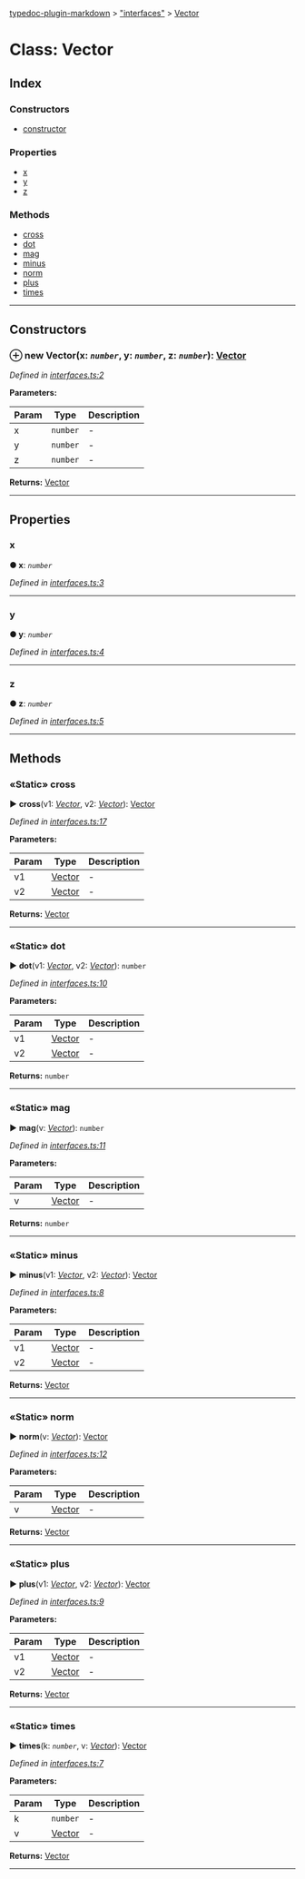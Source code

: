 [typedoc-plugin-markdown](../README.md) > ["interfaces"](../modules/_interfaces_.md) > [Vector](../classes/_interfaces_.vector.md)



# Class: Vector

## Index

### Constructors

* [constructor](_interfaces_.vector.md#constructor)


### Properties

* [x](_interfaces_.vector.md#x)
* [y](_interfaces_.vector.md#y)
* [z](_interfaces_.vector.md#z)


### Methods

* [cross](_interfaces_.vector.md#cross)
* [dot](_interfaces_.vector.md#dot)
* [mag](_interfaces_.vector.md#mag)
* [minus](_interfaces_.vector.md#minus)
* [norm](_interfaces_.vector.md#norm)
* [plus](_interfaces_.vector.md#plus)
* [times](_interfaces_.vector.md#times)



---
## Constructors
<a id="constructor"></a>


### ⊕ **new Vector**(x: *`number`*, y: *`number`*, z: *`number`*): [Vector](_interfaces_.vector.md)


*Defined in [interfaces.ts:2](https://github.com/tgreyjs/typedoc-plugin-markdown/blob/master/tests/src/interfaces.ts#L2)*



**Parameters:**

| Param | Type | Description |
| ------ | ------ | ------ |
| x | `number`   |  - |
| y | `number`   |  - |
| z | `number`   |  - |





**Returns:** [Vector](_interfaces_.vector.md)

---


## Properties
<a id="x"></a>

###  x

**●  x**:  *`number`* 

*Defined in [interfaces.ts:3](https://github.com/tgreyjs/typedoc-plugin-markdown/blob/master/tests/src/interfaces.ts#L3)*





___

<a id="y"></a>

###  y

**●  y**:  *`number`* 

*Defined in [interfaces.ts:4](https://github.com/tgreyjs/typedoc-plugin-markdown/blob/master/tests/src/interfaces.ts#L4)*





___

<a id="z"></a>

###  z

**●  z**:  *`number`* 

*Defined in [interfaces.ts:5](https://github.com/tgreyjs/typedoc-plugin-markdown/blob/master/tests/src/interfaces.ts#L5)*





___


## Methods
<a id="cross"></a>

### «Static» cross

► **cross**(v1: *[Vector](_interfaces_.vector.md)*, v2: *[Vector](_interfaces_.vector.md)*): [Vector](_interfaces_.vector.md)



*Defined in [interfaces.ts:17](https://github.com/tgreyjs/typedoc-plugin-markdown/blob/master/tests/src/interfaces.ts#L17)*



**Parameters:**

| Param | Type | Description |
| ------ | ------ | ------ |
| v1 | [Vector](_interfaces_.vector.md)   |  - |
| v2 | [Vector](_interfaces_.vector.md)   |  - |





**Returns:** [Vector](_interfaces_.vector.md)





___

<a id="dot"></a>

### «Static» dot

► **dot**(v1: *[Vector](_interfaces_.vector.md)*, v2: *[Vector](_interfaces_.vector.md)*): `number`



*Defined in [interfaces.ts:10](https://github.com/tgreyjs/typedoc-plugin-markdown/blob/master/tests/src/interfaces.ts#L10)*



**Parameters:**

| Param | Type | Description |
| ------ | ------ | ------ |
| v1 | [Vector](_interfaces_.vector.md)   |  - |
| v2 | [Vector](_interfaces_.vector.md)   |  - |





**Returns:** `number`





___

<a id="mag"></a>

### «Static» mag

► **mag**(v: *[Vector](_interfaces_.vector.md)*): `number`



*Defined in [interfaces.ts:11](https://github.com/tgreyjs/typedoc-plugin-markdown/blob/master/tests/src/interfaces.ts#L11)*



**Parameters:**

| Param | Type | Description |
| ------ | ------ | ------ |
| v | [Vector](_interfaces_.vector.md)   |  - |





**Returns:** `number`





___

<a id="minus"></a>

### «Static» minus

► **minus**(v1: *[Vector](_interfaces_.vector.md)*, v2: *[Vector](_interfaces_.vector.md)*): [Vector](_interfaces_.vector.md)



*Defined in [interfaces.ts:8](https://github.com/tgreyjs/typedoc-plugin-markdown/blob/master/tests/src/interfaces.ts#L8)*



**Parameters:**

| Param | Type | Description |
| ------ | ------ | ------ |
| v1 | [Vector](_interfaces_.vector.md)   |  - |
| v2 | [Vector](_interfaces_.vector.md)   |  - |





**Returns:** [Vector](_interfaces_.vector.md)





___

<a id="norm"></a>

### «Static» norm

► **norm**(v: *[Vector](_interfaces_.vector.md)*): [Vector](_interfaces_.vector.md)



*Defined in [interfaces.ts:12](https://github.com/tgreyjs/typedoc-plugin-markdown/blob/master/tests/src/interfaces.ts#L12)*



**Parameters:**

| Param | Type | Description |
| ------ | ------ | ------ |
| v | [Vector](_interfaces_.vector.md)   |  - |





**Returns:** [Vector](_interfaces_.vector.md)





___

<a id="plus"></a>

### «Static» plus

► **plus**(v1: *[Vector](_interfaces_.vector.md)*, v2: *[Vector](_interfaces_.vector.md)*): [Vector](_interfaces_.vector.md)



*Defined in [interfaces.ts:9](https://github.com/tgreyjs/typedoc-plugin-markdown/blob/master/tests/src/interfaces.ts#L9)*



**Parameters:**

| Param | Type | Description |
| ------ | ------ | ------ |
| v1 | [Vector](_interfaces_.vector.md)   |  - |
| v2 | [Vector](_interfaces_.vector.md)   |  - |





**Returns:** [Vector](_interfaces_.vector.md)





___

<a id="times"></a>

### «Static» times

► **times**(k: *`number`*, v: *[Vector](_interfaces_.vector.md)*): [Vector](_interfaces_.vector.md)



*Defined in [interfaces.ts:7](https://github.com/tgreyjs/typedoc-plugin-markdown/blob/master/tests/src/interfaces.ts#L7)*



**Parameters:**

| Param | Type | Description |
| ------ | ------ | ------ |
| k | `number`   |  - |
| v | [Vector](_interfaces_.vector.md)   |  - |





**Returns:** [Vector](_interfaces_.vector.md)





___


